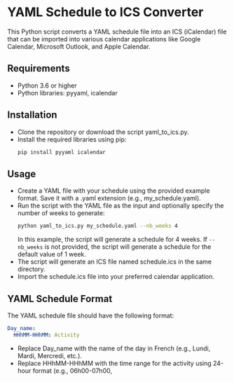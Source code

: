 # YAML Schedule to ICS Converter
This Python script converts a YAML schedule file into an ICS (iCalendar) file that can be imported into various calendar applications like Google Calendar, Microsoft Outlook, and Apple Calendar.

## Requirements
- Python 3.6 or higher
- Python libraries: pyyaml, icalendar
## Installation
- Clone the repository or download the script yaml_to_ics.py.
- Install the required libraries using pip:
    ```bash
    pip install pyyaml icalendar
    ````
## Usage
- Create a YAML file with your schedule using the provided example format. Save it with a .yaml extension (e.g., my_schedule.yaml).
- Run the script with the YAML file as the input and optionally specify the number of weeks to generate:
    ```bash
    python yaml_to_ics.py my_schedule.yaml --nb_weeks 4
    ```
    In this example, the script will generate a schedule for 4 weeks. If `--nb_weeks` is not provided, the script will generate a schedule for the default value of 1 week.
- The script will generate an ICS file named schedule.ics in the same directory.
- Import the schedule.ics file into your preferred calendar application.
## YAML Schedule Format
The YAML schedule file should have the following format:

```yaml
Day_name:
  HHhMM-HHhMM: Activity
```
- Replace Day_name with the name of the day in French (e.g., Lundi, Mardi, Mercredi, etc.).
- Replace HHhMM-HHhMM with the time range for the activity using 24-hour format (e.g., 06h00-07h00,